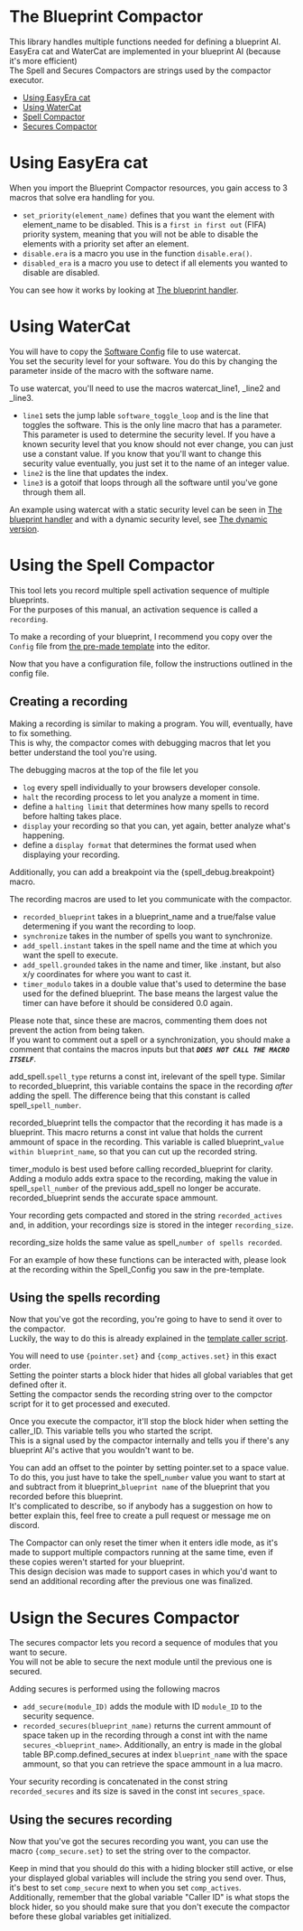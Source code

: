 # The Blueprint Compactor

This library handles multiple functions needed for defining a blueprint AI.<br>
EasyEra cat and WaterCat are implemented in your blueprint AI (because it's more efficient)<br>
The Spell and Secures Compactors are strings used by the compactor executor.

- [Using EasyEra cat](#using-easyera-cat)
- [Using WaterCat](#using-watercat)
- [Spell Compactor](#using-the-spell-compactor)
- [Secures Compactor](#usign-the-secures-compactor)

# Using EasyEra cat

When you import the Blueprint Compactor resources, you gain access to 3 macros that solve era handling for you.
- `set_priority(element_name)` defines that you want the element with element_name to be disabled. This is a `first in first out` (FIFA) priority system, meaning that you will not be able to disable the elements with a priority set after an element.
- `disable.era` is a macro you use in the function `disable.era()`. 
- `disabled_era` is a macro you use to detect if all elements you wanted to disable are disabled.

You can see how it works by looking at [The blueprint handler](./template%20using%20blueprint%20compactor/blueprint%20handler.tpt2).

# Using WaterCat

You will have to copy the [Software Config](./template%20using%20blueprint%20compactor/Software%20Config_template.tpt2) file to use watercat.<br>
You set the security level for your software. You do this by changing the parameter inside of the macro with the software name.

To use watercat, you'll need to use the macros watercat_line1, _line2 and _line3.<br>
- `line1` sets the jump lable `software_toggle_loop` and is the line that toggles the software. This is the only line macro that has a parameter.<br>
This parameter is used to determine the security level. If you have a known security level that you know should not ever change, you can just use a constant value. If you know that you'll want to change this security value eventually, you just set it to the name of an integer value.
- `line2` is the line that updates the index.
- `line3` is a gotoif that loops through all the software until you've gone through them all.

An example using watercat with a static security level can be seen in [The blueprint handler](./template%20using%20blueprint%20compactor/blueprint%20handler.tpt2) and with a dynamic security level, see [The dynamic version](./template%20using%20blueprint%20compactor/watercat%20with%20dynamic%20security.tpt2).

# Using the Spell Compactor

This tool lets you record multiple spell activation sequence of multiple blueprints.<br>
For the purposes of this manual, an activation sequence is called a `recording`.

To make a recording of your blueprint, I recommend you copy over the `Config` file from [the pre-made template](./template%20using%20blueprint%20compactor/Spell%20Config_template.tpt2) into the editor.

Now that you have a configuration file, follow the instructions outlined in the config file.

## Creating a recording

Making a recording is similar to making a program. You will, eventually, have to fix something.<br>
This is why, the compactor comes with debugging macros that let you better understand the tool you're using.

The debugging macros at the top of the file let you
* `log` every spell individually to your browsers developer console.
* `halt` the recording process to let you analyze a moment in time.
* define a `halting limit` that determines how many spells to record before halting takes place.
* `display` your recording so that you can, yet again, better analyze what's happening.
* define a `display format` that determines the format used when displaying your recording.

Additionally, you can add a breakpoint via the {spell_debug.breakpoint} macro.

The recording macros are used to let you communicate with the compactor.
* `recorded_blueprint` takes in a blueprint_name and a true/false value determening if you want the recording to loop.
* `synchronize` takes in the number of spells you want to synchronize.
* `add_spell.instant` takes in the spell name and the time at which you want the spell to execute.
* `add_spell.grounded` takes in the name and timer, like .instant, but also x/y coordinates for where you want to cast it.
* `timer_modulo` takes in a double value that's used to determine the base used for the defined blueprint. The base means the largest value the timer can have before it should be considered 0.0 again.

Please note that, since these are macros, commenting them does not prevent the action from being taken.<br>
If you want to comment out a spell or a synchronization, you should make a comment that contains the macros inputs but that ***`DOES NOT CALL THE MACRO ITSELF`***.

add_spell.`spell_type` returns a const int, irelevant of the spell type. Similar to recorded_blueprint, this variable contains the space in the recording _after_ adding the spell. The difference being that this constant is called spell_`spell_number`.

recorded_blueprint tells the compactor that the recording it has made is a blueprint. This macro returns a const int value that holds the current ammount of space in the recording. This variable is called blueprint_`value within blueprint_name`, so that you can cut up the recorded string.

timer_modulo is best used before calling recorded_blueprint for clarity.<br>
Adding a modulo adds extra space to the recording, making the value in spell_`spell_number` of the previous add_spell no longer be accurate.<br>
recorded_blueprint sends the accurate space ammount.

Your recording gets compacted and stored in the string `recorded_actives` and, in addition, your recordings size is stored in the integer `recording_size`.

recording_size holds the same value as spell_`number of spells recorded`.

For an example of how these functions can be interacted with, please look at the recording within the Spell_Config you saw in the pre-template.

## Using the spells recording

Now that you've got the recording, you're going to have to send it over to the compactor.<br>
Luckily, the way to do this is already explained in the [template caller script](./template%20using%20blueprint%20compactor/blueprint%20AI%20caller.tpt2).

You will need to use `{pointer.set}` and `{comp_actives.set}` in this exact order.<br>
Setting the pointer starts a block hider that hides all global variables that get defined ofter it.<br>
Setting the compactor sends the recording string over to the compctor script for it to get processed and executed.

Once you execute the compactor, it'll stop the block hider when setting the caller_ID. This variable tells you who started the script.<br>
This is a signal used by the compactor internally and tells you if there's any blueprint AI's active that you wouldn't want to be.

You can add an offset to the pointer by setting pointer.set to a space value. To do this, you just have to take the spell_`number` value you want to start at and subtract from it blueprint_`blueprint name` of the blueprint that you recorded before this blueprint.<br>
It's complicated to describe, so if anybody has a suggestion on how to better explain this, feel free to create a pull request or message me on discord.

The Compactor can only reset the timer when it enters idle mode, as it's made to support multiple compactors running at the same time, even if these copies weren't started for your blueprint.<br>
This design decision was made to support cases in which you'd want to send an additional recording after the previous one was finalized.

# Usign the Secures Compactor

The secures compactor lets you record a sequence of modules that you want to secure.<br>
You will not be able to secure the next module until the previous one is secured.

Adding secures is performed using the following macros
* `add_secure(module_ID)` adds the module with ID `module_ID` to the security sequence.
* `recorded_secures(blueprint_name)` returns the current ammount of space taken up in the recording through a const int with the name `secures_<blueprint_name>`. Additionally, an entry is made in the global table BP.comp.defined_secures at index `blueprint_name` with the space ammount, so that you can retrieve the space ammount in a lua macro.

Your security recording is concatenated in the const string `recorded_secures` and its size is saved in the const int `secures_space`.

## Using the secures recording

Now that you've got the secures recording you want, you can use the macro `{comp_secure.set}` to set the string over to the compactor.

Keep in mind that you should do this with a hiding blocker still active, or else your displayed global variables will include the string you send over. Thus, it's best to set `comp_secure` next to when you set `comp_actives`.<br>
Additionally, remember that the global variable "Caller ID" is what stops the block hider, so you should make sure that you don't execute the compactor before these global variables get initialized.
